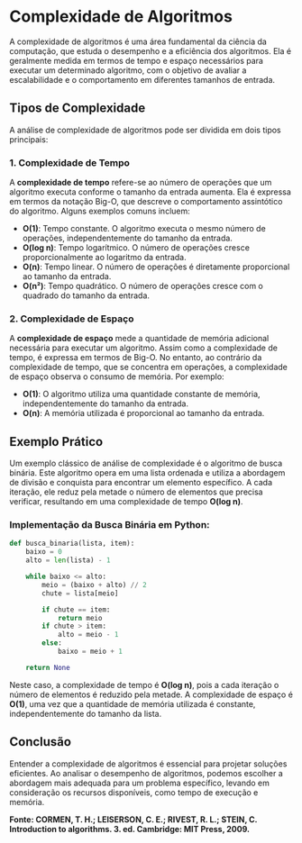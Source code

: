 # Complexidade de Algoritmos

A complexidade de algoritmos é uma área fundamental da ciência da computação, que estuda o desempenho e a eficiência dos algoritmos. Ela é geralmente medida em termos de tempo e espaço necessários para executar um determinado algoritmo, com o objetivo de avaliar a escalabilidade e o comportamento em diferentes tamanhos de entrada.

## Tipos de Complexidade

A análise de complexidade de algoritmos pode ser dividida em dois tipos principais:

### 1. Complexidade de Tempo

A **complexidade de tempo** refere-se ao número de operações que um algoritmo executa conforme o tamanho da entrada aumenta. Ela é expressa em termos da notação Big-O, que descreve o comportamento assintótico do algoritmo. Alguns exemplos comuns incluem:

- **O(1)**: Tempo constante. O algoritmo executa o mesmo número de operações, independentemente do tamanho da entrada.
- **O(log n)**: Tempo logarítmico. O número de operações cresce proporcionalmente ao logaritmo da entrada.
- **O(n)**: Tempo linear. O número de operações é diretamente proporcional ao tamanho da entrada.
- **O(n²)**: Tempo quadrático. O número de operações cresce com o quadrado do tamanho da entrada.

### 2. Complexidade de Espaço

A **complexidade de espaço** mede a quantidade de memória adicional necessária para executar um algoritmo. Assim como a complexidade de tempo, é expressa em termos de Big-O. No entanto, ao contrário da complexidade de tempo, que se concentra em operações, a complexidade de espaço observa o consumo de memória. Por exemplo:

- **O(1)**: O algoritmo utiliza uma quantidade constante de memória, independentemente do tamanho da entrada.
- **O(n)**: A memória utilizada é proporcional ao tamanho da entrada.

## Exemplo Prático

Um exemplo clássico de análise de complexidade é o algoritmo de busca binária. Este algoritmo opera em uma lista ordenada e utiliza a abordagem de divisão e conquista para encontrar um elemento específico. A cada iteração, ele reduz pela metade o número de elementos que precisa verificar, resultando em uma complexidade de tempo **O(log n)**.

### Implementação da Busca Binária em Python:

```python
def busca_binaria(lista, item):
    baixo = 0
    alto = len(lista) - 1

    while baixo <= alto:
        meio = (baixo + alto) // 2
        chute = lista[meio]

        if chute == item:
            return meio
        if chute > item:
            alto = meio - 1
        else:
            baixo = meio + 1

    return None
```

Neste caso, a complexidade de tempo é **O(log n)**, pois a cada iteração o número de elementos é reduzido pela metade. A complexidade de espaço é **O(1)**, uma vez que a quantidade de memória utilizada é constante, independentemente do tamanho da lista.

## Conclusão

Entender a complexidade de algoritmos é essencial para projetar soluções eficientes. Ao analisar o desempenho de algoritmos, podemos escolher a abordagem mais adequada para um problema específico, levando em consideração os recursos disponíveis, como tempo de execução e memória.

**Fonte: CORMEN, T. H.; LEISERSON, C. E.; RIVEST, R. L.; STEIN, C. Introduction to algorithms. 3. ed. Cambridge: MIT Press, 2009.**
